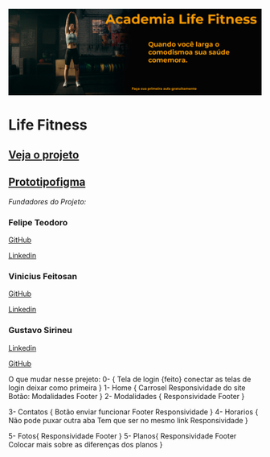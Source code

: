  <br />
    <img src="img/capa.png" alt="">

# Life Fitness

## <a href="https://teodoro10.github.io/Life-Fitness/" target="_blank"> Veja o projeto </a>

## <a href="[/img/capa.png](https://www.figma.com/design/5cqN3xy84GWkmoaLpewtB0/Life-Fitness?node-id=0-1&t=yd5MJIh2EqfKgryO-1)" target="_blank"> Prototipofigma </a>

_Fundadores do Projeto:_

### Felipe Teodoro

<a href="https://github.com/Teodoro10/" target="_blank">GitHub</a>

<a href="https://www.linkedin.com/in/felipe-teodoro10/" target="_blank">Linkedin</a>

### Vinicius Feitosan

<a href="https://github.com/Feitosan" target="_blank">GitHub</a>

<a href="https://www.linkedin.com/in/vinicius-feitosan/" target="_blank">Linkedin</a>

### Gustavo Sirineu

<a href="https://www.linkedin.com/in/sirineuu/" target="_blank">Linkedin</a>

<a href="https://github.com/Sirineuu" target="_blank">GitHub</a>

O que mudar nesse prejeto:
0- {
Tela de login {feito}
conectar as telas de login
deixar como primeira
}
1- Home {
Carrosel
Responsividade do site
Botão: Modalidades
Footer
}
2- Modalidades {
Responsividade
Footer
}

3- Contatos {
Botão enviar funcionar
Footer
Responsividade
}
4- Horarios {
Não pode puxar outra aba
Tem que ser no mesmo link
Responsividade
}

5- Fotos{
Responsividade
Footer
}
5- Planos{
Responsividade
Footer
Colocar mais sobre as diferenças dos planos
}
